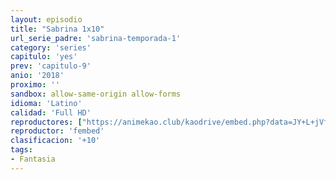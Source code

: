 ```yaml
---
layout: episodio
title: "Sabrina 1x10"
url_serie_padre: 'sabrina-temporada-1'
category: 'series'
capitulo: 'yes'
prev: 'capitulo-9'
anio: '2018'
proximo: ''
sandbox: allow-same-origin allow-forms
idioma: 'Latino'
calidad: 'Full HD'
reproductores: ["https://animekao.club/kaodrive/embed.php?data=JY+L+jVf2MErTh+jLd4Ez4DkrGWYdTag2JeY2AFyFOmkffH+psZpAijbfD8UptDH49FaKkE4gjUd/auhS3hdACeRUFLEJckWEwgWYnuwqn+egvw62ud5vDOPpIxY0ZeuxAI0RBsCc1/EiVlnZkwBiVOipzYdF3N4VoSwu9Js0bx/F9OpNKFcfmMisKeZK9SkUuzsNwREV7td2B7l7i1J2xUquzGTdaG+Jm5vqhF+qLTEeFAKKWrLuKzrYOGikUqEVd0Jo2ZoI8jyMECT6lvw/ODkc2EHAXIL5NFG9vka6VUMyS3MUbByEcngl4B8LUMiffDDyvw9hxACIZGXFkXXwZvTog1oWQ1bcju1PvE+0ARHGcaC7uM4TyCE0bIbTHZ6WBAFvkfkg9cFNLsalytF4w==","https://www.ilovefembed.best/v/wp-4runqew0kn54"]
reproductor: 'fembed'
clasificacion: '+10'
tags:
- Fantasia
---
```












